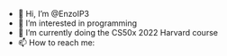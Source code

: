 - 👋 Hi, I’m @EnzoIP3
- 👀 I’m interested in programming
- 🌱 I’m currently doing the CS50x 2022 Harvard course
- 📫 How to reach me: 

<!---
EnzoIP3/EnzoIP3 is a ✨ special ✨ repository because its `README.md` (this file) appears on your GitHub profile.
You can click the Preview link to take a look at your changes.
--->
